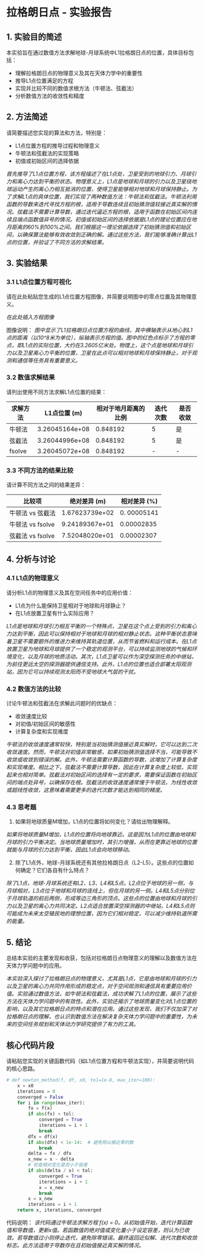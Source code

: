 # 拉格朗日点 - 实验报告

## 1. 实验目的简述

本实验旨在通过数值方法求解地球-月球系统中L1拉格朗日点的位置，具体目标包括：
- 理解拉格朗日点的物理意义及其在天体力学中的重要性
- 推导L1点位置满足的方程
- 实现并比较不同的数值求根方法（牛顿法、弦截法）
- 分析数值方法的收敛性和精度

## 2. 方法简述

请简要描述您实现的算法和方法，特别是：
- L1点位置方程的推导过程和物理意义
- 牛顿法和弦截法的实现策略
- 初值或初始区间的选择依据

_首先推导了L1点位置方程，该方程描述了在L1点处，卫星受到的地球引力、月球引力和离心力达到平衡的状态。物理意义上，L1点是地球和月球的引力以及卫星绕地球运动产生的离心力相互抵消的位置，使得卫星能够相对地球和月球保持静止。为了求解L1点的具体位置，我们实现了两种数值方法：牛顿法和弦截法。牛顿法利用函数的导数来迭代寻找方程的根，适用于导数连续且初始猜测值较接近真实解的情况。弦截法不需要计算导数，通过迭代逼近方程的根，适用于函数在初始区间内连续且端点函数值异号的情况。初值或初始区间的选择依据是L1点的理论位置应在地月距离的60%到100%之间。我们根据这一理论依据选择了初始猜测值和初始区间，以确保算法能够有效收敛到正确的解。通过这些方法，我们能够准确计算出L1点的位置，并验证了不同方法的求解结果。_

## 3. 实验结果

### 3.1 L1点位置方程可视化

请在此处粘贴您生成的L1点位置方程图像，并简要说明图中的零点位置及其物理意义。

_在此处插入方程图像_

图像说明：
_图中显示了L1拉格朗日点位置方程的曲线，其中横轴表示从地心到L1点的距离（以10^8米为单位），纵轴表示方程的值。图中的红色点标示了方程的零点，即L1点的实际位置，大约在3.2605亿米处。物理上，这个点是地球和月球引力以及卫星离心力平衡的位置，卫星在此点可以相对地球和月球保持静止，对于观测和通信等任务具有重要意义。_

### 3.2 数值求解结果

请列出使用不同方法求解L1点位置的结果：

| 求解方法 |  L1点位置 (m) | 相对于地月距离的比例 | 迭代次数 | 是否收敛 |
|---------|--------------|-------------------|---------|--------|
| 牛顿法   |3.26045164e+08|     0.848192      |    5    |   是   |
| 弦截法   |3.26044996e+08|     0.848192      |    5    |   是   |
| fsolve  |3.26045072e+08|     0.848192      | -       | -      |

### 3.3 不同方法的结果比较

请计算不同方法之间的结果差异：

| 比较项 | 绝对差异 (m) | 相对差异 (%) |
|-------|------------|-------------|
| 牛顿法 vs 弦截法 |1.67623739e+02|0. 00005141|
| 牛顿法 vs fsolve |9.24189367e+01|0.00002835|
| 弦截法 vs fsolve |7.52048020e+01|0.00002307|

## 4. 分析与讨论

### 4.1 L1点的物理意义

请分析L1点的物理意义及其在空间任务中的应用价值：
- L1点为什么能保持卫星相对于地球和月球静止？
- 在L1点放置卫星有什么实际应用？

_L1点是地球和月球引力相互平衡的一个特殊点，卫星在这个点上受到的引力和离心力达到平衡，因此可以保持相对于地球和月球的相对静止状态。这种平衡状态意味着卫星不需要额外的推进力来维持其轨道位置，从而节省燃料和运行成本。在L1点放置卫星为地球和月球提供了一个稳定的观测平台，可以持续监测地球的气候和环境变化，以及月球的地质活动。其次，L1点卫星可以作为深空探测任务的中继站，为前往更远太空的探测器提供通信支持。此外，L1点的位置也适合部署太阳观测站，因为它可以持续观测太阳而不受地球大气层的干扰。_

### 4.2 数值方法的比较

讨论牛顿法和弦截法在求解此问题时的优缺点：
- 收敛速度比较
- 对初值/初始区间的敏感性
- 计算复杂度和实现难度

_牛顿法的收敛速度通常较快，特别是当初始猜测值接近真实解时，它可以达到二次收敛速度。然而，牛顿法对初值非常敏感，如果初始猜测值选择不当，可能导致不收敛或收敛到错误的解。此外，牛顿法需要计算函数的导数，这增加了计算复杂度和实现难度。相比之下，弦截法不需要计算导数，因此在计算复杂度上较低，实现起来也相对简单。弦截法对初始区间的选择有一定的要求，需要保证函数在初始区间的端点处异号，以确保存在根。弦截法的收敛速度通常慢于牛顿法，为线性收敛或超线性收敛，这意味着需要更多的迭代次数才能达到相同的精度。_

### 4.3 思考题

1. 如果将地球质量M增加，L1点的位置将如何变化？请给出物理解释。

_如果将地球质量M增加，L1点的位置将向地球靠近。这是因为L1点的位置由地球和月球的引力平衡决定。当地球质量增加时，其引力增强，从而在更靠近地球的位置就能与月球的引力达到平衡，因此L1点会向地球移动。_

2. 除了L1点外，地球-月球系统还有其他拉格朗日点（L2-L5）。这些点的位置如何确定？它们各自有什么特点？

_除了L1点，地球-月球系统还有L2、L3、L4和L5点。L2点位于地球的另一侧，与月球相对，L3点位于地球和月球的连线上，但在月球的另一侧。L4和L5点分别位于月球轨道的前后两侧，形成等边三角形的顶点。这些点的位置由地球和月球的引力以及卫星的离心力共同决定。L2点适合放置深空探测器的中继站，L4和L5点则可能成为未来太空殖民地的理想位置，因为它们相对稳定，可以减少维持轨道所需的能量。_

## 5. 结论

总结本实验的主要发现和收获，包括对拉格朗日点物理意义的理解以及数值方法在天体力学问题中的应用。

_本实验深入探讨了拉格朗日点的物理意义，尤其是L1点，它是由地球和月球的引力以及卫星的离心力共同作用形成的稳定点，对于空间观测和通信具有重要应用价值。实验通过数值方法，如牛顿法和弦截法，成功求解了L1点的位置，展示了这些方法在天体力学问题中的有效性。此外，实验还揭示了地球质量变化对L1点位置的影响，以及其它拉格朗日点的特点和潜在应用。通过这些发现，我们不仅加深了对拉格朗日点的理解，也认识到数值方法在解决复杂天体力学问题中的重要性，为未来的空间任务规划和天体动力学研究提供了有力的工具。_

## 核心代码片段

请粘贴您实现的关键函数代码（如L1点位置方程和牛顿法实现），并简要说明代码的核心思路。

```python
# def newton_method(f, df, x0, tol=1e-8, max_iter=100):
    x = x0
    iterations = 0
    converged = False
    for i in range(max_iter):
        fx = f(x)
        if abs(fx) < tol:
            converged = True
            iterations = i + 1
            break
        dfx = df(x)
        if abs(dfx) < 1e-14:  # 避免除以接近零的数
            break
        delta = fx / dfx
        x_new = x - delta
        # 检查相对变化是否小于容差
        if abs(delta / x) < tol:
            converged = True
            iterations = i + 1
            x = x_new
            break
        x = x_new
        iterations = i + 1
    return x, iterations, converged     
```

代码说明：
_该代码通过牛顿法求解方程 f(x) = 0。从初始值开始，迭代计算函数值和导数值，更新x值。若函数值的绝对值或变化量小于设定容差，则认为已收敛。若导数值过小则停止迭代，避免除零错误。最终返回近似解、迭代次数和收敛标志。此方法适用于导数存在且初始值接近真实解的情况。_
